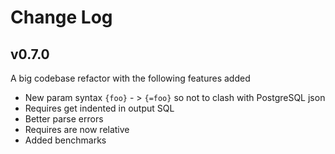 # Change Log

## v0.7.0
A big codebase refactor with the following features added

 * New param syntax `{foo}` - > `{=foo}` so not to clash with PostgreSQL json
 * Requires get indented in output SQL
 * Better parse errors
 * Requires are now relative 
 * Added benchmarks



